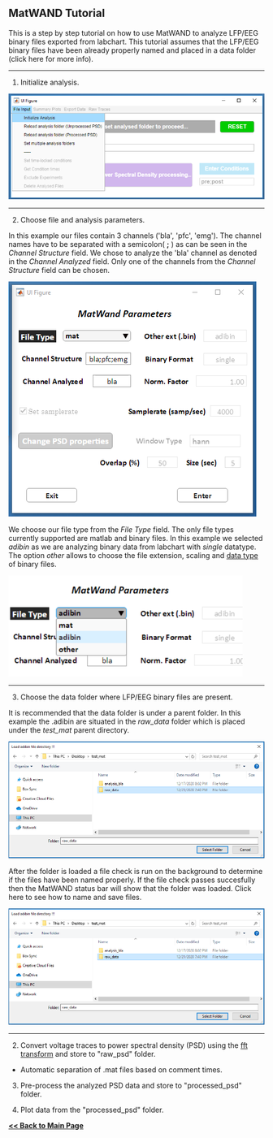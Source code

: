 ## MatWAND Tutorial

This is a step by step tutorial on how to use MatWAND to analyze LFP/EEG binary files exported from labchart. 
This tutorial assumes that the LFP/EEG binary files have been already properly named and placed in a data folder (click here for more info).

---

1) Initialize analysis.

![Banner](/Images/tutorial/init.png)

---

2) Choose file and analysis parameters. 

In this example our files contain 3 channels ('bla', 'pfc', 'emg'). The channel names have to be separated with a semicolon( **;** ) as can be seen in the *Channel Structure* field. We chose to analyze the 'bla' channel as denoted in the *Channel Analyzed* field. Only one of the channels from the *Channel Structure* field can be chosen. 

![Banner](/Images/tutorial/input_parameters_gui.png)

We choose our file type from the *File Type* field. The only file types currently supported are matlab and binary files. In this example we selected *adibin* as we are analyzing binary data from labchart with *single* datatype. The option *other* allows to choose the file extension, scaling and [data type](Docs/Inputs.md) of binary files.

![Banner](/Images/tutorial/file_type.png)

---

3) Choose the data folder where LFP/EEG binary files are present. 

It is recommended that the data folder is under a parent folder. In this example the .adibin are situated in the *raw_data* folder which is placed under the *test_mat* parent directory.

![Banner](/Images/tutorial/load_raw_data.png)

After the folder is loaded a file check is run on the background to determine if the files have been named properly. 
If the file check passes succesfully then the MatWAND status bar will show that the folder was loaded. Click here to see how to name and save files.

![Banner](/Images/tutorial/load_raw_data.png)

---



2) Convert voltage traces to power spectral density (PSD) using the [fft transform](https://www.mathworks.com/help/signal/ug/power-spectral-density-estimates-using-fft.html) and store to "raw_psd" folder.

+ Automatic separation of .mat files based on comment times.

3) Pre-process the analyzed PSD data  and store to "processed_psd" folder.

4) Plot data from the "processed_psd" folder.




**[<< Back to Main Page](/README.md)**

